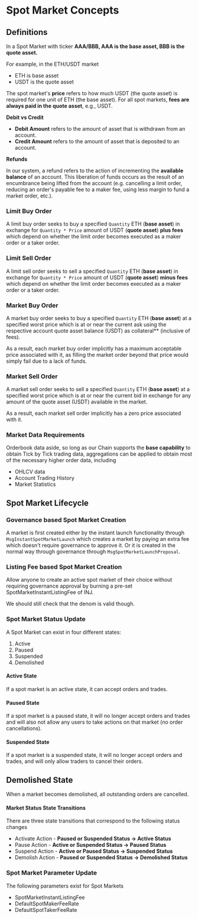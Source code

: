 <!--
order: 2
title: Spot Market Concepts
-->

# Spot Market Concepts

## Definitions

In a Spot Market with ticker **AAA/BBB, AAA is the base asset, BBB is the quote asset.**

For example, in the ETH/USDT market

- ETH is base asset
- USDT is the quote asset

The spot market's **price** refers to how much USDT (the quote asset) is required for one unit of ETH (the base
asset). For all spot markets, **fees are always paid in the quote asset**, e.g., USDT.

**Debit vs Credit**

- **Debit Amount** refers to the amount of asset that is withdrawn from an account.
- **Credit Amount** refers to the amount of asset that is deposited to an account.

**Refunds**

In our system, a refund refers to the action of incrementing the **available balance** of an account. This liberation of
funds occurs as the result of an encumbrance being lifted from the account (e.g. cancelling a limit order, reducing an
order's payable fee to a maker fee, using less margin to fund a market order, etc.).

### Limit Buy Order

A limit buy order seeks to buy a specified `Quantity` ETH (**base asset**) in exchange for `Quantity * Price` amount of
USDT (**quote asset**) **plus fees** which depend on whether the limit order becomes executed as a maker order or a
taker order.

### Limit Sell Order

A limit sell order seeks to sell a specified `Quantity` ETH (**base asset**) in exchange for `Quantity * Price` amount
of USDT (**quote asset**) **minus fees** which depend on whether the limit order becomes executed as a maker order or a
taker order.

### Market Buy Order

A market buy order seeks to buy a specified `Quantity` ETH (**base asset**) at a specified worst price which is at or near
the current ask using the respective account quote asset balance (USDT) as collateral\*\* (inclusive of fees).

As a result, each market buy order implicitly has a maximum acceptable price associated with it, as filling the market
order beyond that price would simply fail due to a lack of funds.

### Market Sell Order

A market sell order seeks to sell a specified `Quantity` ETH (**base asset**) at a specified worst price which is at or
near the current bid in exchange for any amount of the quote asset (USDT) available in the market.

As a result, each market sell order implicitly has a zero price associated with it.

### Market Data Requirements

Orderbook data aside, so long as our Chain supports the **base capability** to obtain Tick by Tick trading data,
aggregations can be applied to obtain most of the necessary higher order data, including

- OHLCV data
- Account Trading History
- Market Statistics

## Spot Market Lifecycle

### Governance based Spot Market Creation

A market is first created either by the instant launch functionality through `MsgInstantSpotMarketLaunch` which creates a market by paying an extra fee which doesn't require governance to approve it. Or it is created in the normal way through governance through `MsgSpotMarketLaunchProposal`.

### Listing Fee based Spot Market Creation

Allow anyone to create an active spot market of their choice without requiring governance approval by burning a pre-set
SpotMarketInstantListingFee of INJ.

We should still check that the denom is valid though.

### Spot Market Status Update

A Spot Market can exist in four different states:

1. Active
2. Paused
3. Suspended
4. Demolished

#### **Active State**

If a spot market is an active state, it can accept orders and trades.

#### Paused State

If a spot market is a paused state, it will no longer accept orders and trades and will also not allow any users to take
actions on that market (no order cancellations).

#### Suspended State

If a spot market is a suspended state, it will no longer accept orders and trades, and will only allow traders to cancel
their orders.

## Demolished State

When a market becomes demolished, all outstanding orders are cancelled.

#### Market Status State Transitions

There are three state transitions that correspond to the following status changes

- Activate Action - **Paused or Suspended Status → Active Status**
- Pause Action - **Active or Suspended Status → Paused Status**
- Suspend Action - **Active or Paused Status → Suspended Status**
- Demolish Action - **Paused or Suspended Status → Demolished Status**

### Spot Market Parameter Update

The following parameters exist for Spot Markets

- SpotMarketInstantListingFee
- DefaultSpotMakerFeeRate
- DefaultSpotTakerFeeRate
